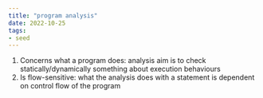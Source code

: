 ```yaml
---
title: "program analysis"
date: 2022-10-25
tags:
- seed
---
```


1. Concerns what a program does: analysis aim is to check statically/dynamically something about execution behaviours
2. Is flow-sensitive: what the analysis does with a statement is dependent on control flow of the program